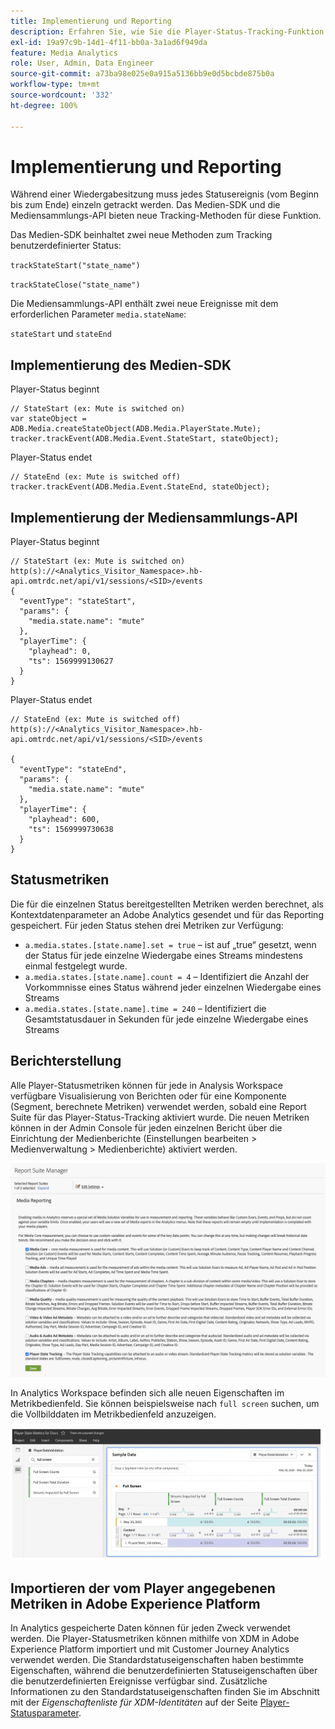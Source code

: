 ```yaml
---
title: Implementierung und Reporting
description: Erfahren Sie, wie Sie die Player-Status-Tracking-Funktion implementieren einschließlich
exl-id: 19a97c9b-14d1-4f11-bb0a-3a1ad6f949da
feature: Media Analytics
role: User, Admin, Data Engineer
source-git-commit: a73ba98e025e0a915a5136bb9e0d5bcbde875b0a
workflow-type: tm+mt
source-wordcount: '332'
ht-degree: 100%

---
```


# Implementierung und Reporting

Während einer Wiedergabesitzung muss jedes Statusereignis (vom Beginn bis zum Ende) einzeln getrackt werden. Das Medien-SDK und die Mediensammlungs-API bieten neue Tracking-Methoden für diese Funktion.

Das Medien-SDK beinhaltet zwei neue Methoden zum Tracking benutzerdefinierter Status:

`trackStateStart("state_name")`

`trackStateClose("state_name")`


Die Mediensammlungs-API enthält zwei neue Ereignisse mit dem erforderlichen Parameter `media.stateName`:

`stateStart` und `stateEnd`

## Implementierung des Medien-SDK

Player-Status beginnt

```
// StateStart (ex: Mute is switched on)
var stateObject = ADB.Media.createStateObject(ADB.Media.PlayerState.Mute);
tracker.trackEvent(ADB.Media.Event.StateStart, stateObject);
```

Player-Status endet

```
// StateEnd (ex: Mute is switched off)
tracker.trackEvent(ADB.Media.Event.StateEnd, stateObject);
```


## Implementierung der Mediensammlungs-API

Player-Status beginnt

```
// StateStart (ex: Mute is switched on)
http(s)://<Analytics_Visitor_Namespace>.hb-api.omtrdc.net/api/v1/sessions/<SID>/events
{
  "eventType": "stateStart",
  "params": {
    "media.state.name": "mute"
  },
  "playerTime": {
    "playhead": 0,
    "ts": 1569999130627
  }
}
```

Player-Status endet

```
// StateEnd (ex: Mute is switched off)
http(s)://<Analytics_Visitor_Namespace>.hb-api.omtrdc.net/api/v1/sessions/<SID>/events

{
  "eventType": "stateEnd",
  "params": {
    "media.state.name": "mute"
  },
  "playerTime": {
    "playhead": 600,
    "ts": 1569999730638
  }
}
```

## Statusmetriken

Die für die einzelnen Status bereitgestellten Metriken werden berechnet, als Kontextdatenparameter an Adobe Analytics gesendet und für das Reporting gespeichert. Für jeden Status stehen drei Metriken zur Verfügung:

* `a.media.states.[state.name].set = true` – ist auf „true“ gesetzt, wenn der Status für jede einzelne Wiedergabe eines Streams mindestens einmal festgelegt wurde.
* `a.media.states.[state.name].count = 4` – Identifiziert die Anzahl der Vorkommnisse eines Status während jeder einzelnen Wiedergabe eines Streams
* `a.media.states.[state.name].time = 240` – Identifiziert die Gesamtstatusdauer in Sekunden für jede einzelne Wiedergabe eines Streams

## Berichterstellung

Alle Player-Statusmetriken können für jede in Analysis Workspace verfügbare Visualisierung von Berichten oder für eine Komponente (Segment, berechnete Metriken) verwendet werden, sobald eine Report Suite für das Player-Status-Tracking aktiviert wurde. Die neuen Metriken können in der Admin Console für jeden einzelnen Bericht über die Einrichtung der Medienberichte (Einstellungen bearbeiten > Medienverwaltung > Medienberichte) aktiviert werden.

![](assets/report-setup.png)

In Analytics Workspace befinden sich alle neuen Eigenschaften im Metrikbedienfeld. Sie können beispielsweise nach `full screen` suchen, um die Vollbilddaten im Metrikbedienfeld anzuzeigen.

![](assets/full-screen-report.png)

## Importieren der vom Player angegebenen Metriken in Adobe Experience Platform

In Analytics gespeicherte Daten können für jeden Zweck verwendet werden. Die Player-Statusmetriken können mithilfe von XDM in Adobe Experience Platform importiert und mit Customer Journey Analytics verwendet werden. Die Standardstatuseigenschaften haben bestimmte Eigenschaften, während die benutzerdefinierten Statuseigenschaften über die benutzerdefinierten Ereignisse verfügbar sind. Zusätzliche Informationen zu den Standardstatuseigenschaften finden Sie im Abschnitt mit der *Eigenschaftenliste für XDM-Identitäten* auf der Seite [Player-Statusparameter](/help/implementation/variables/player-state-parameters.md).
